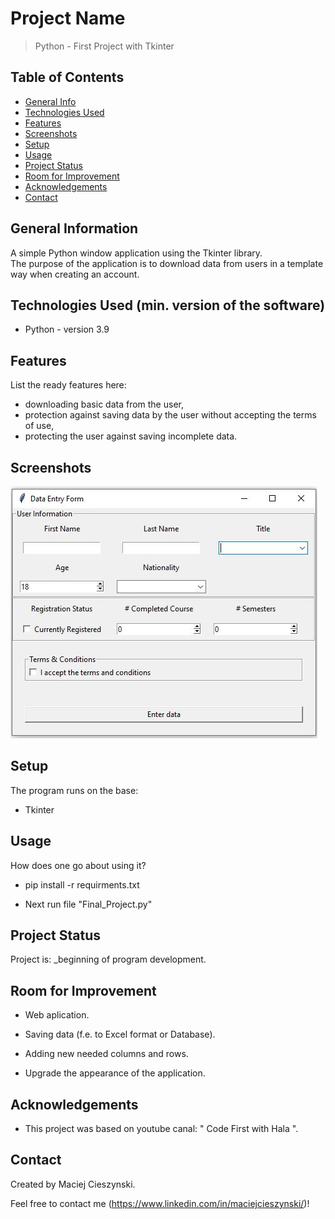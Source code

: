 # Project Name
> Python - First Project with Tkinter
## Table of Contents
* [General Info](#general-information)
* [Technologies Used](#technologies-used)
* [Features](#features)
* [Screenshots](#screenshots)
* [Setup](#setup)
* [Usage](#usage)
* [Project Status](#project-status)
* [Room for Improvement](#room-for-improvement)
* [Acknowledgements](#acknowledgements)
* [Contact](#contact)
<!-- * [License](#license) -->
## General Information

A simple Python window application using the Tkinter library.
\
The purpose of the application is to download data from users in a template way when creating an account.




## Technologies Used (min. version of the software)

- Python - version 3.9
## Features
List the ready features here:
- downloading basic data from the user,
- protection against saving data by the user without accepting the terms of use,
- protecting the user against saving incomplete data.


## Screenshots
![Example screenshot](./Final_form.JPG)
<!-- If you have screenshots you'd like to share, include them here. -->
## Setup
The program runs on the base:

- Tkinter

## Usage
How does one go about using it?
- pip install -r requirments.txt


- Next run file "Final_Project.py"


## Project Status
Project is:  _beginning of program development. 

## Room for Improvement
- Web aplication.


- Saving data (f.e. to Excel format or Database).


- Adding new needed columns and rows.


- Upgrade the appearance of the application.


## Acknowledgements

- This project was based on youtube canal: " Code First with Hala ".




## Contact
Created by Maciej Cieszynski. 

Feel free to contact me (https://www.linkedin.com/in/maciejcieszynski/)!



<!-- Optional -->
